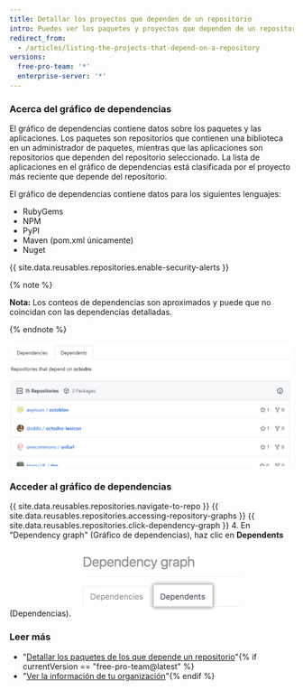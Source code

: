 ```yaml
---
title: Detallar los proyectos que dependen de un repositorio
intro: Puedes ver los paquetes y proyectos que dependen de un repositorio en el gráfico de dependencias.
redirect_from:
  - /articles/listing-the-projects-that-depend-on-a-repository
versions:
  free-pro-team: '*'
  enterprise-server: '*'
---
```


### Acerca del gráfico de dependencias
El gráfico de dependencias contiene datos sobre los paquetes y las aplicaciones. Los paquetes son repositorios que contienen una biblioteca en un administrador de paquetes, mientras que las aplicaciones son repositorios que dependen del repositorio seleccionado. La lista de aplicaciones en el gráfico de dependencias está clasificada por el proyecto más reciente que depende del repositorio.

El gráfico de dependencias contiene datos para los siguientes lenguajes:

- RubyGems
- NPM
- PyPI
- Maven (pom.xml únicamente)
- Nuget

{{ site.data.reusables.repositories.enable-security-alerts }}

{% note %}

**Nota:** Los conteos de dependencias son aproximados y puede que no coincidan con las dependencias detalladas.

{% endnote %}

![Gráfico de dependencias](/assets/images/help/graphs/dependents_graph.png)

### Acceder al gráfico de dependencias

{{ site.data.reusables.repositories.navigate-to-repo }}
{{ site.data.reusables.repositories.accessing-repository-graphs }}
{{ site.data.reusables.repositories.click-dependency-graph }}
4. En "Dependency graph" (Gráfico de dependencias), haz clic en **Dependents** (Dependencias). ![Pestaña Dependents (Dependencias) de la página del gráfico de dependencias](/assets/images/help/graphs/dependency-graph-dependents-tab.png)

### Leer más

- "[Detallar los paquetes de los que depende un repositorio](/articles/listing-the-packages-that-a-repository-depends-on)"{% if currentVersion == "free-pro-team@latest" %}
- "[Ver la información de tu organización](/articles/viewing-insights-for-your-organization)"{% endif %}
